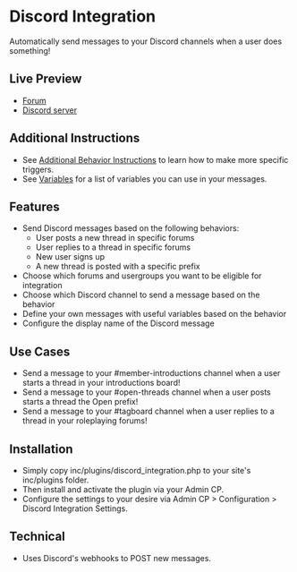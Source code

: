 # Discord Integration
Automatically send messages to your Discord channels when a user does something!

## Live Preview
* [Forum](http://www.plugins.shinkarpg.a2hosted.com/showthread.php?tid=23)
* [Discord server](https://discord.gg/NbBQNHv)

## Additional Instructions
* See [Additional Behavior Instructions](https://github.com/kalynrobinson/discord_integration/wiki/Additional-Behavior-Instructions) to learn how to make more specific triggers.
* See [Variables](https://github.com/kalynrobinson/discord_integration/wiki/Variables) for a list of variables you can use in your messages.

## Features
* Send Discord messages based on the following behaviors:
  * User posts a new thread in specific forums
  * User replies to a thread in specific forums
  * New user signs up
  * A new thread is posted with a specific prefix
* Choose which forums and usergroups you want to be eligible for integration
* Choose which Discord channel to send a message based on the behavior
* Define your own messages with useful variables based on the behavior
* Configure the display name of the Discord message

## Use Cases
* Send a message to your #member-introductions channel when a user starts a thread in your introductions board!
* Send a message to your #open-threads channel when a user posts starts a thread the Open prefix!
* Send a message to your #tagboard channel when a user replies to a thread in your roleplaying forums!

## Installation
* Simply copy inc/plugins/discord_integration.php to your site's inc/plugins folder.
* Then install and activate the plugin via your Admin CP.
* Configure the settings to your desire via Admin CP > Configuration > Discord Integration Settings.

## Technical
* Uses Discord's webhooks to POST new messages.

